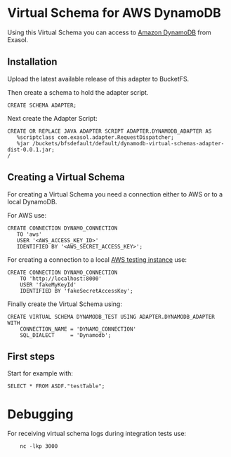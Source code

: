 # Virtual Schema for AWS DynamoDB
Using this Virtual Schema you can access to [Amazon DynamoDB](https://aws.amazon.com/dynamodb/) from Exasol.

 ## Installation
Upload the latest available release of this adapter to BucketFS.

Then create a schema to hold the adapter script.
```
CREATE SCHEMA ADAPTER;
```

Next create the Adapter Script:
 ```
CREATE OR REPLACE JAVA ADAPTER SCRIPT ADAPTER.DYNAMODB_ADAPTER AS
    %scriptclass com.exasol.adapter.RequestDispatcher;
    %jar /buckets/bfsdefault/default/dynamodb-virtual-schemas-adapter-dist-0.0.1.jar;
/
```

## Creating a Virtual Schema
 
For creating a Virtual Schema you need a connection either to AWS or to a local DynamoDB.

For AWS use: 
 ```
CREATE CONNECTION DYNAMO_CONNECTION
    TO 'aws'
    USER '<AWS_ACCESS_KEY_ID>'
    IDENTIFIED BY '<AWS_SECRET_ACCESS_KEY>';
```

For creating a connection to a local [AWS testing instance](https://docs.aws.amazon.com/de_de/amazondynamodb/latest/developerguide/DynamoDBLocal.html) use:
```
CREATE CONNECTION DYNAMO_CONNECTION
    TO 'http://localhost:8000'
    USER 'fakeMyKeyId'
    IDENTIFIED BY 'fakeSecretAccessKey';

```

Finally create the Virtual Schema using:
```
CREATE VIRTUAL SCHEMA DYNAMODB_TEST USING ADAPTER.DYNAMODB_ADAPTER WITH
    CONNECTION_NAME = 'DYNAMO_CONNECTION'
    SQL_DIALECT     = 'Dynamodb';
```

## First steps
Start for example with:
```
SELECT * FROM ASDF."testTable";
```

# Debugging
For receiving virtual schema logs during integration tests use:
```
    nc -lkp 3000
```
